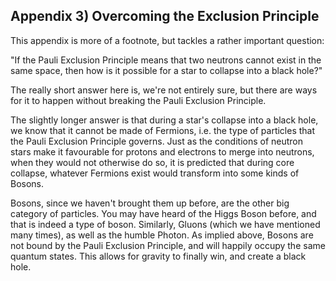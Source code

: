 ## Appendix 3) Overcoming the Exclusion Principle

This appendix is more of a footnote, but tackles a rather important question:

"If the Pauli Exclusion Principle means that two neutrons cannot exist in the same space, then how is it possible for a star to collapse into a black hole?"

The really short answer here is, we're not entirely sure, but there are ways for it to happen without breaking the Pauli Exclusion Principle.

The slightly longer answer is that during a star's collapse into a black hole, we know that it cannot be made of Fermions, i.e. the type of particles that the Pauli Exclusion Principle governs. Just as the conditions of neutron stars make it favourable for protons and electrons to merge into neutrons, when they would not otherwise do so, it is predicted that during core collapse, whatever Fermions exist would transform into some kinds of Bosons.

Bosons, since we haven't brought them up before, are the other big category of particles. You may have heard of the Higgs Boson before, and that is indeed a type of boson. Similarly, Gluons (which we have mentioned many times), as well as the humble Photon. As implied above, Bosons are not bound by the Pauli Exclusion Principle, and will happily occupy the same quantum states. This allows for gravity to finally win, and create a black hole.